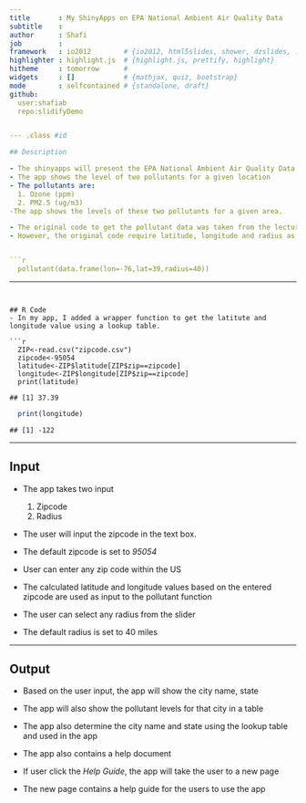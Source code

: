 ```yaml
---
title       : My ShinyApps on EPA National Ambient Air Quality Data
subtitle    : 
author      : Shafi
job         : 
framework   : io2012        # {io2012, html5slides, shower, dzslides, ...}
highlighter : highlight.js  # {highlight.js, prettify, highlight}
hitheme     : tomorrow      # 
widgets     : []            # {mathjax, quiz, bootstrap}
mode        : selfcontained # {standalone, draft}
github:
  user:shafiab
  repo:slidifyDemo


--- .class #id 

## Description

- The shinyapps will present the EPA National Ambient Air Quality Data for the year 2013.
- The app shows the level of two pollutants for a given location
- The pollutants are:
  1. Ozone (ppm)
  2. PM2.5 (ug/m3)
-The app shows the levels of these two pollutants for a given area.

- The original code to get the pollutant data was taken from the lecture video on *yhat*.
- However, the original code require latitude, longitude and radius as input.


```r
  pollutant(data.frame(lon=-76,lat=39,radius=40))
```

---
```


## R Code
- In my app, I added a wrapper function to get the latitute and longitude value using a lookup table.

```r
  ZIP<-read.csv("zipcode.csv")
  zipcode<-95054
  latitude<-ZIP$latitude[ZIP$zip==zipcode]
  longitude<-ZIP$longitude[ZIP$zip==zipcode]
  print(latitude)
```

```
## [1] 37.39
```

```r
  print(longitude)
```

```
## [1] -122
```

---

## Input 

- The app takes two input

    1. Zipcode
    2. Radius  

- The user will input the zipcode in the text box.
- The default zipcode is set to *95054*
- User can enter any zip code within the US
- The calculated latitude and longitude values based on the entered zipcode are used as input to the pollutant function

- The user can select any radius from the slider
- The default radius is set to 40 miles

---

## Output
- Based on the user input, the app will show the city name, state
- The app will also show the pollutant levels for that city in a table
- The app also determine the city name and state using the lookup table and used in the app

- The app also contains a help document
- If user click the *Help Guide*, the app will take the user to a new page
- The new page contains a help guide for the users to use the app

